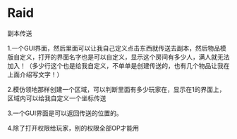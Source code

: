 # Raid
副本传送

1.一个GUI界面，然后里面可以让我自己定义点击东西就传送去副本，然后物品模版自定义，打开的界面名字也是可以自定义，显示这个房间有多少人，满人就无法加入！（多少行这个也是给我自定义，不单单是创建传送的，也有几个物品让我在上面介绍写文字！）

2.模仿领地那样创建一个区域，可以判断里面有多少玩家在，显示在1的界面上，区域内可以给我自定义一个坐标传送

3.一个GUI界面是可以返回传送的位置的。

4.除了打开权限给玩家，别的权限全部OP才能用

